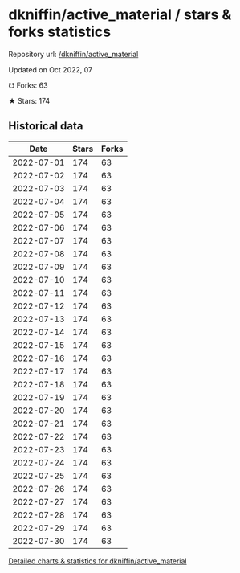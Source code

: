 # dkniffin/active_material / stars & forks statistics

Repository url: [/dkniffin/active_material](https://github.com/dkniffin/active_material)

Updated on Oct 2022, 07

☋ Forks: 63

★ Stars: 174

## Historical data
| Date | Stars | Forks |
|------|-------|-------|
| 2022-07-01 | 174 | 63 | 
| 2022-07-02 | 174 | 63 | 
| 2022-07-03 | 174 | 63 | 
| 2022-07-04 | 174 | 63 | 
| 2022-07-05 | 174 | 63 | 
| 2022-07-06 | 174 | 63 | 
| 2022-07-07 | 174 | 63 | 
| 2022-07-08 | 174 | 63 | 
| 2022-07-09 | 174 | 63 | 
| 2022-07-10 | 174 | 63 | 
| 2022-07-11 | 174 | 63 | 
| 2022-07-12 | 174 | 63 | 
| 2022-07-13 | 174 | 63 | 
| 2022-07-14 | 174 | 63 | 
| 2022-07-15 | 174 | 63 | 
| 2022-07-16 | 174 | 63 | 
| 2022-07-17 | 174 | 63 | 
| 2022-07-18 | 174 | 63 | 
| 2022-07-19 | 174 | 63 | 
| 2022-07-20 | 174 | 63 | 
| 2022-07-21 | 174 | 63 | 
| 2022-07-22 | 174 | 63 | 
| 2022-07-23 | 174 | 63 | 
| 2022-07-24 | 174 | 63 | 
| 2022-07-25 | 174 | 63 | 
| 2022-07-26 | 174 | 63 | 
| 2022-07-27 | 174 | 63 | 
| 2022-07-28 | 174 | 63 | 
| 2022-07-29 | 174 | 63 | 
| 2022-07-30 | 174 | 63 | 


[Detailed charts & statistics for dkniffin/active_material](https://reviewgithub.com/rep/dkniffin/active_material)
